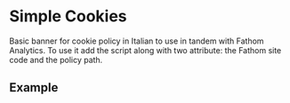 # Simple Cookies

Basic banner for cookie policy in Italian to use in tandem with Fathom Analytics. To use it add the script along with two attribute: the Fathom site code and the policy path. 

## Example
<script src="https://cdn.jsdelivr.net/gh/genesicom/simple-cookies@latest/simple-cookie-banner.js" data-fathom="XXXXXXX" data-policy="/path/to/policy.pdf" defer></script>
